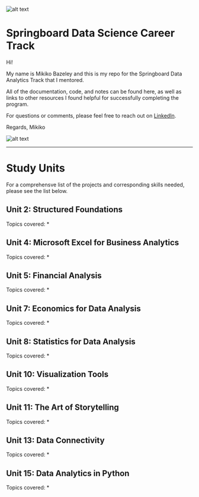 ![alt text](
       https://github.com/MMBazel/springboard-program/blob/master/0.jpg
      )


# Springboard Data Science Career Track

Hi!

My name is Mikiko Bazeley and this is my repo for the Springboard Data Analytics Track that I mentored. 


All of the documentation, code, and notes can be found here, as well as links to other resources I found helpful for successfully completing the program. 

For questions or comments, please feel free to reach out on [LinkedIn](https://www.linkedin.com/in/mikikobazeley/). 

Regards,
Mikiko

![alt text](
       https://github.com/MMBazel/springboard-program/blob/master/Additional%20Resources/profile_pic_jpeg.jpg?raw=true
      )


--------------------------------------------------------------------------------------------------------------------------------
# Study Units

For a comprehensve list of the projects and corresponding skills needed, please see the list below.

## Unit 2: Structured Foundations
Topics covered:
* 


## Unit 4: Microsoft Excel for Business Analytics
Topics covered:
* 


## Unit 5: Financial Analysis
Topics covered:
* 


## Unit 7: Economics for Data Analysis 
Topics covered:
* 


## Unit 8: Statistics for Data Analysis
Topics covered:
* 


## Unit 10: Visualization Tools
Topics covered:
* 


## Unit 11: The Art of Storytelling
Topics covered:
* 


## Unit 13: Data Connectivity
Topics covered:
* 


## Unit 15: Data Analytics in Python
Topics covered:
* 
